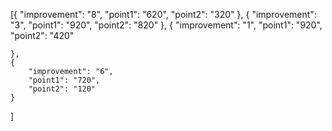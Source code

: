 [{
		"improvement": "8",
		"point1": "620",
		"point2": "320"
	},
	{
		"improvement": "3",
		"point1": "920",
		"point2": "820"
	},
	{
		"improvement": "1",
		"point1": "920",
		"point2": "420"

	},
	{
		"improvement": "6",
		"point1": "720",
		"point2": "120"
	}
]
